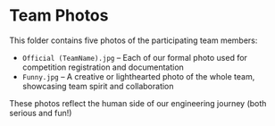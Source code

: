 # Team Photos

This folder contains five photos of the participating team members:

- `Official (TeamName).jpg` – Each of our formal photo used for competition registration and documentation
- `Funny.jpg` – A creative or lighthearted photo of the whole team, showcasing team spirit and collaboration

These photos reflect the human side of our engineering journey (both serious and fun!)

